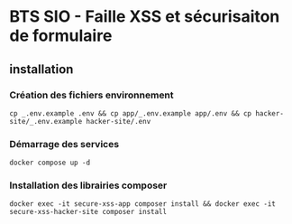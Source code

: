 # BTS SIO - Faille XSS et sécurisaiton de formulaire

## installation

### Création des fichiers environnement

`cp _.env.example .env && cp app/_.env.example app/.env && cp hacker-site/_.env.example hacker-site/.env`

### Démarrage des services

`docker compose up -d`

### Installation des librairies composer

`docker exec -it secure-xss-app composer install && docker exec -it secure-xss-hacker-site composer install`

